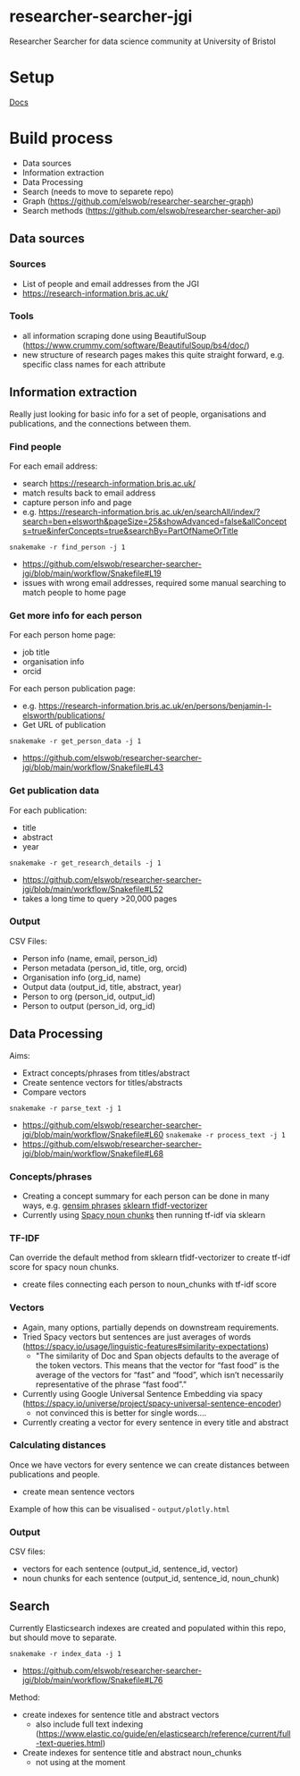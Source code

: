 # researcher-searcher-jgi
Researcher Searcher for data science community at University of Bristol

# Setup

[Docs](SETUP.md)

# Build process

- Data sources
- Information extraction
- Data Processing
- Search (needs to move to separete repo)
- Graph (https://github.com/elswob/researcher-searcher-graph)
- Search methods (https://github.com/elswob/researcher-searcher-api)

## Data sources

### Sources
- List of people and email addresses from the JGI
- https://research-information.bris.ac.uk/

### Tools
- all information scraping done using BeautifulSoup (https://www.crummy.com/software/BeautifulSoup/bs4/doc/)
- new structure of research pages makes this quite straight forward, e.g. specific class names for each attribute

## Information extraction

Really just looking for basic info for a set of people, organisations and publications, and the connections between them.

### Find people

For each email address:
- search https://research-information.bris.ac.uk/
- match results back to email address
- capture person info and page
- e.g. https://research-information.bris.ac.uk/en/searchAll/index/?search=ben+elsworth&pageSize=25&showAdvanced=false&allConcepts=true&inferConcepts=true&searchBy=PartOfNameOrTitle

`snakemake -r find_person -j 1`
- https://github.com/elswob/researcher-searcher-jgi/blob/main/workflow/Snakefile#L19
- issues with wrong email addresses, required some manual searching to match people to home page

### Get more info for each person

For each person home page:
- job title
- organisation info
- orcid

For each person publication page:
- e.g. https://research-information.bris.ac.uk/en/persons/benjamin-l-elsworth/publications/
- Get URL of publication

`snakemake -r get_person_data -j 1`
- https://github.com/elswob/researcher-searcher-jgi/blob/main/workflow/Snakefile#L43

### Get publication data

For each publication:
- title
- abstract
- year

`snakemake -r get_research_details -j 1`
- https://github.com/elswob/researcher-searcher-jgi/blob/main/workflow/Snakefile#L52
- takes a long time to query >20,000 pages

### Output

CSV Files:
- Person info (name, email, person_id)
- Person metadata (person_id, title, org, orcid)
- Organisation info (org_id, name)
- Output data (output_id, title, abstract, year)
- Person to org (person_id, output_id)
- Person to output (person_id, org_id)

## Data Processing

Aims:
- Extract concepts/phrases from titles/abstract
- Create sentence vectors for titles/abstracts  
- Compare vectors

`snakemake -r parse_text -j 1`
- https://github.com/elswob/researcher-searcher-jgi/blob/main/workflow/Snakefile#L60
`snakemake -r process_text -j 1`
- https://github.com/elswob/researcher-searcher-jgi/blob/main/workflow/Snakefile#L68

### Concepts/phrases
- Creating a concept summary for each person can be done in many ways, e.g. [gensim phrases](https://radimrehurek.com/gensim/models/phrases.html) [sklearn tfidf-vectorizer](https://scikit-learn.org/stable/modules/generated/sklearn.feature_extraction.text.TfidfVectorizer.html)
- Currently using [Spacy noun chunks](https://spacy.io/usage/linguistic-features#noun-chunks) then running tf-idf via sklearn

### TF-IDF

Can override the default method from sklearn tfidf-vectorizer to create tf-idf score for spacy noun chunks.
- create files connecting each person to noun_chunks with tf-idf score

### Vectors
- Again, many options, partially depends on downstream requirements. 
- Tried Spacy vectors but sentences are just averages of words (https://spacy.io/usage/linguistic-features#similarity-expectations)
  - "The similarity of Doc and Span objects defaults to the average of the token vectors. This means that the vector for “fast food” is the average of the vectors for “fast” and “food”, which isn’t necessarily representative of the phrase “fast food”."
- Currently using Google Universal Sentence Embedding via spacy (https://spacy.io/universe/project/spacy-universal-sentence-encoder)
  - not convinced this is better for single words.... 
- Currently creating a vector for every sentence in every title and abstract

### Calculating distances

Once we have vectors for every sentence we can create distances between publications and people.
- create mean sentence vectors

Example of how this can be visualised - `output/plotly.html`

### Output

CSV files:
- vectors for each sentence (output_id, sentence_id, vector)
- noun chunks for each sentence (output_id, sentence_id, noun_chunk)

## Search

Currently Elasticsearch indexes are created and populated within this repo, but should move to separate.

`snakemake -r index_data -j 1`
- https://github.com/elswob/researcher-searcher-jgi/blob/main/workflow/Snakefile#L76

Method:
- create indexes for sentence title and abstract vectors
  - also include full text indexing (https://www.elastic.co/guide/en/elasticsearch/reference/current/full-text-queries.html)
- Create indexes for sentence title and abstract noun_chunks
  - not using at the moment


